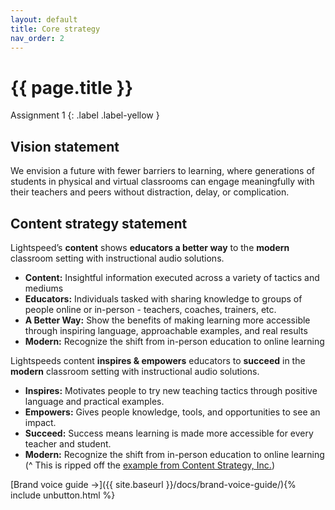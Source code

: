 ```yaml
---
layout: default
title: Core strategy
nav_order: 2
---
```


# {{ page.title }} 

Assignment 1
{: .label .label-yellow }

## Vision statement 
We envision a future with fewer barriers to learning, where generations of students in physical and virtual classrooms can engage meaningfully with their teachers and peers without distraction, delay, or complication.

## Content strategy statement

Lightspeed’s **content** shows **educators a better way** to the **modern** classroom setting with instructional audio solutions. 
- **Content:** Insightful information executed across a variety of tactics and mediums
- **Educators:** Individuals tasked with sharing knowledge to groups of people online or in-person - teachers, coaches, trainers, etc. 
- **A Better Way:** Show the benefits of making learning more accessible through inspiring language, approachable examples, and real results
- **Modern:** Recognize the shift from in-person education to online learning


Lightspeeds content **inspires & empowers** educators to **succeed** in the **modern** classroom setting with instructional audio solutions. 

- **Inspires:** Motivates people to try new teaching tactics through positive language and practical examples.
- **Empowers:** Gives people knowledge, tools, and opportunities to see an impact.
- **Succeed:** Success means learning is made more accessible for every teacher and student. 
- **Modern:** Recognize the shift from in-person education to online learning
(^ This is ripped off the [example from Content Strategy, Inc.](https://contentstrategyinc.com/getting-core-content-strategy/))

[Brand voice guide →]({{ site.baseurl }}/docs/brand-voice-guide/){% include unbutton.html %}